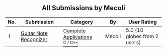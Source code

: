 ﻿<div align="center">

## All Submissions by Mecoli

</div>

No.  | Submission | Category | By   | User Rating
---- | ---------- | -------- | ---- | -----------
1 | [Guitar Note Recognizer<br />](https://github.com/Planet-Source-Code/mecoli-guitar-note-recognizer__3-6737) | [Complete Applications<br /><sup>C / C++</sup>](../ByCategory/complete-applications__3-7.md) | Mecoli | 5.0 (10 globes from 2 users)
